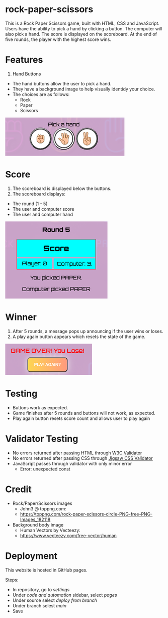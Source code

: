 # rock-paper-scissors

This is a Rock Paper Scissors game, built with HTML, CSS and JavaScript. Users have the ability to pick a hand by clicking a button. The computer will also pick a hand. The score is displayed on the scoreboard. At the end of five rounds, the player with the highest score wins.

# Features

1. Hand Buttons

- The hand buttons allow the user to pick a hand.
- They have a background image to help visually identidy your choice.
- The choices are as follows:
  - Rock
  - Paper
  - Scissors

![Buttons](./assets/images/readmeButtons.png)

# Score

1. The scoreboard is displayed below the buttons.
2. The scoreboard displays:
  - The round (1 - 5)
  - The user and computer score
  - The user and computer hand

![Buttons](./assets/images/readmeScore.png)

# Winner

1. After 5 rounds, a message pops up announcing if the user wins or loses.
2. A play again button appears which resets the state of the game.

![Buttons](./assets/images/readmeWinner.png)

# Testing

- Buttons work as expected.
- Game finishes after 5 rounds and buttons will not work, as expected.
- Play again button resets score count and allows user to play again

# Validator Testing

- No errors returned after passing HTML through [W3C Validator](https://validator.w3.org/nu/)
- No errors returned after passing CSS through [Jigsaw CSS Validator](https://jigsaw.w3.org/css-validator/validator)
- JavaScript passes through validator with only minor error
  - Error: unexpected const

# Credit

- Rock/Paper/Scissors images
  - John3 @ toppng.com:
  - https://toppng.com/rock-paper-scissors-circle-PNG-free-PNG-Images_182118
- Background body image
  - Human Vectors by Vecteezy:
  - https://www.vecteezy.com/free-vector/human

# Deployment

This website is hosted in GitHub pages.

Steps:

- In repository, go to _settings_
- Under _code and automation_ sidebar, select _pages_
- Under source select _deploy from branch_
- Under branch selest _main_
- Save
